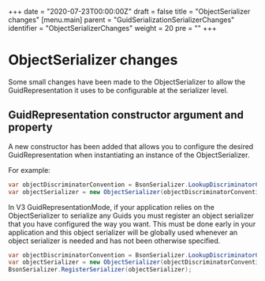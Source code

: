 +++
date = "2020-07-23T00:00:00Z"
draft = false
title = "ObjectSerializer changes"
[menu.main]
  parent = "GuidSerializationSerializerChanges"
  identifier = "ObjectSerializerChanges"
  weight = 20
  pre = "<i class='fa'></i>"
+++

# ObjectSerializer changes

Some small changes have been made to the ObjectSerializer to allow the GuidRepresentation it uses to be configurable at the serializer level.

## GuidRepresentation constructor argument and property

A new constructor has been added that allows you to configure the desired GuidRepresentation when instantiating an instance of
the ObjectSerializer.

For example:

```csharp
var objectDiscriminatorConvention = BsonSerializer.LookupDiscriminatorConvention(typeof(object));
var objectSerializer = new ObjectSerializer(objectDiscriminatorConvention, GuidRepresentation.Standard);
```

In V3 GuidRepresentationMode, if your application relies on the ObjectSerializer to serialize any Guids you must register
an object serializer that you have configured the way you want. This must be done early in your application and this object
serializer will be globally used whenever an object serializer is needed and has not been otherwise specified.

```csharp
var objectDiscriminatorConvention = BsonSerializer.LookupDiscriminatorConvention(typeof(object));
var objectSerializer = new ObjectSerializer(objectDiscriminatorConvention, GuidRepresentation.Standard);
BsonSerializer.RegisterSerializer(objectSerializer);
```

